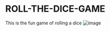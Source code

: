 # ROLL-THE-DICE-GAME
This is the fun game of rolling a dice
![image](https://user-images.githubusercontent.com/83002078/180369392-bee1ffc1-da95-48e0-b776-7ff95c17d7df.png)

